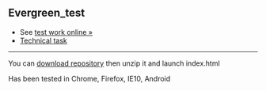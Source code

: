## Evergreen_test


* See [test work online &raquo;](http://velion.kiev.ua/tmp/evergreen/)
* [Technical task](https://docs.google.com/document/d/15aYVTBpbiI5nNYpAexujE6oUdkrl-uJX5DMnLbK7gx0/edit)

***

You can [download repository](https://github.com/pegas34/Evergreen/archive/master.zip) then unzip it and launch index.html

Has been tested in Chrome, Firefox, IE10, Android
